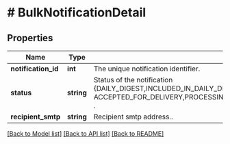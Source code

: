 # # BulkNotificationDetail

## Properties

Name | Type | Description | Notes
------------ | ------------- | ------------- | -------------
**notification_id** | **int** | The unique notification identifier. | [optional]
**status** | **string** | Status of the notification {DAILY_DIGEST,INCLUDED_IN_DAILY_DIGEST,READY_FOR_DELIVERY,&gt;- ACCEPTED_FOR_DELIVERY,PROCESSING_ERROR,PLANNED,RECEIVED,CANCELED,DISCARDED} . | [optional]
**recipient_smtp** | **string** | Recipient smtp address.. | [optional]

[[Back to Model list]](../../README.md#models) [[Back to API list]](../../README.md#endpoints) [[Back to README]](../../README.md)
